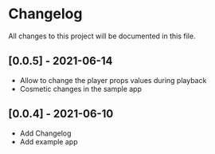 # Changelog
All changes to this project will be documented in this file.

## [0.0.5] - 2021-06-14
- Allow to change the player props values during playback
- Cosmetic changes in the sample app

## [0.0.4] - 2021-06-10
- Add Changelog
- Add example app 
